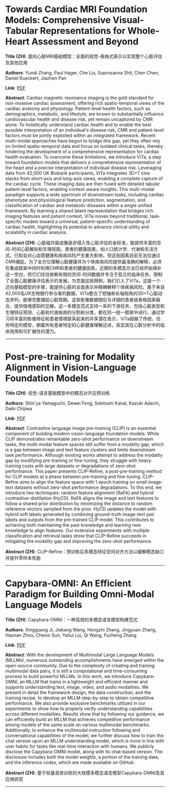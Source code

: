 # Towards Cardiac MRI Foundation Models: Comprehensive Visual-Tabular Representations for Whole-Heart Assessment and Beyond 

**Title (ZH)**: 面向心脏MRI基础模型：全面的视觉-表格式表示以实现整个心脏评估及其他应用 

**Authors**: Yundi Zhang, Paul Hager, Che Liu, Suprosanna Shit, Chen Chen, Daniel Rueckert, Jiazhen Pan  

**Link**: [PDF](https://arxiv.org/pdf/2504.13037)  

**Abstract**: Cardiac magnetic resonance imaging is the gold standard for non-invasive cardiac assessment, offering rich spatio-temporal views of the cardiac anatomy and physiology. Patient-level health factors, such as demographics, metabolic, and lifestyle, are known to substantially influence cardiovascular health and disease risk, yet remain uncaptured by CMR alone. To holistically understand cardiac health and to enable the best possible interpretation of an individual's disease risk, CMR and patient-level factors must be jointly exploited within an integrated framework. Recent multi-modal approaches have begun to bridge this gap, yet they often rely on limited spatio-temporal data and focus on isolated clinical tasks, thereby hindering the development of a comprehensive representation for cardiac health evaluation. To overcome these limitations, we introduce ViTa, a step toward foundation models that delivers a comprehensive representation of the heart and a precise interpretation of individual disease risk. Leveraging data from 42,000 UK Biobank participants, ViTa integrates 3D+T cine stacks from short-axis and long-axis views, enabling a complete capture of the cardiac cycle. These imaging data are then fused with detailed tabular patient-level factors, enabling context-aware insights. This multi-modal paradigm supports a wide spectrum of downstream tasks, including cardiac phenotype and physiological feature prediction, segmentation, and classification of cardiac and metabolic diseases within a single unified framework. By learning a shared latent representation that bridges rich imaging features and patient context, ViTa moves beyond traditional, task-specific models toward a universal, patient-specific understanding of cardiac health, highlighting its potential to advance clinical utility and scalability in cardiac analysis. 

**Abstract (ZH)**: 心脏磁共振成像是非侵入性心脏评估的金标准，能提供丰富的空间-时间心脏解剖和生理视图。患者的健康因素，如人口统计学、代谢和生活方式，已知会对心血管健康和疾病风险产生重大影响，但这些因素目前无法仅通过CMR捕捉。为了全方位理解心脏健康并为个体疾病风险提供最准确的解释，必须在集成框架中同时利用CMR和患者的健康因素。近期的多模态方法已经开始填补这一空白，但它们往往依赖有限的空间-时间数据并专注于孤立的临床任务，限制了全面心脏健康评估表示的发展。为克服这些限制，我们引入了ViTa，这是一个迈向基础模型的步骤，能提供心脏的全面表示并精确解释个体疾病风险。基于来自42,000名UK生物银行参与者的数据，ViTa整合了短轴和长轴视角的3D+T心脏动态序列，能够完整捕捉心脏周期。这些影像数据随后与详细的患者级表格因素融合，提供情境感知的见解。这一多模态范式支持一系列下游任务，包括心脏表型和生理特征预测、心脏和代谢疾病的分割和分类，都在同一统一框架中进行。通过学习将丰富的影像特征和患者情境联系起来的共享潜在表示，ViTa超越了传统、任务特定的模型，朝着所有患者特定的心脏健康理解迈进，突显其在心脏分析中的临床效用和可扩展性的潜力。 

---
# Post-pre-training for Modality Alignment in Vision-Language Foundation Models 

**Title (ZH)**: 视觉-语言基础模型中的模态对齐后预训练 

**Authors**: Shin'ya Yamaguchi, Dewei Feng, Sekitoshi Kanai, Kazuki Adachi, Daiki Chijiwa  

**Link**: [PDF](https://arxiv.org/pdf/2504.12717)  

**Abstract**: Contrastive language image pre-training (CLIP) is an essential component of building modern vision-language foundation models. While CLIP demonstrates remarkable zero-shot performance on downstream tasks, the multi-modal feature spaces still suffer from a modality gap, which is a gap between image and text feature clusters and limits downstream task performance. Although existing works attempt to address the modality gap by modifying pre-training or fine-tuning, they struggle with heavy training costs with large datasets or degradations of zero-shot performance. This paper presents CLIP-Refine, a post-pre-training method for CLIP models at a phase between pre-training and fine-tuning. CLIP-Refine aims to align the feature space with 1 epoch training on small image-text datasets without zero-shot performance degradations. To this end, we introduce two techniques: random feature alignment (RaFA) and hybrid contrastive-distillation (HyCD). RaFA aligns the image and text features to follow a shared prior distribution by minimizing the distance to random reference vectors sampled from the prior. HyCD updates the model with hybrid soft labels generated by combining ground-truth image-text pair labels and outputs from the pre-trained CLIP model. This contributes to achieving both maintaining the past knowledge and learning new knowledge to align features. Our extensive experiments with multiple classification and retrieval tasks show that CLIP-Refine succeeds in mitigating the modality gap and improving the zero-shot performance. 

**Abstract (ZH)**: CLIP-Refine：预训练后多模态特征空间对齐方法以缓解模态缺口并提升零样本性能 

---
# Capybara-OMNI: An Efficient Paradigm for Building Omni-Modal Language Models 

**Title (ZH)**: Capybara-OMNI：一种高效的多模态语言模型构建范式 

**Authors**: Xingguang Ji, Jiakang Wang, Hongzhi Zhang, Jingyuan Zhang, Haonan Zhou, Chenxi Sun, Yahui Liu, Qi Wang, Fuzheng Zhang  

**Link**: [PDF](https://arxiv.org/pdf/2504.12315)  

**Abstract**: With the development of Multimodal Large Language Models (MLLMs), numerous outstanding accomplishments have emerged within the open-source community. Due to the complexity of creating and training multimodal data pairs, it is still a computational and time-consuming process to build powerful MLLMs. In this work, we introduce Capybara-OMNI, an MLLM that trains in a lightweight and efficient manner and supports understanding text, image, video, and audio modalities. We present in detail the framework design, the data construction, and the training recipe, to develop an MLLM step-by-step to obtain competitive performance. We also provide exclusive benchmarks utilized in our experiments to show how to properly verify understanding capabilities across different modalities. Results show that by following our guidance, we can efficiently build an MLLM that achieves competitive performance among models of the same scale on various multimodal benchmarks. Additionally, to enhance the multimodal instruction following and conversational capabilities of the model, we further discuss how to train the chat version upon an MLLM understanding model, which is more in line with user habits for tasks like real-time interaction with humans. We publicly disclose the Capybara-OMNI model, along with its chat-based version. The disclosure includes both the model weights, a portion of the training data, and the inference codes, which are made available on GitHub. 

**Abstract (ZH)**: 基于轻量高效训练的大规模多模态语言模型Capybara-OMNI及其应用研究 

---
